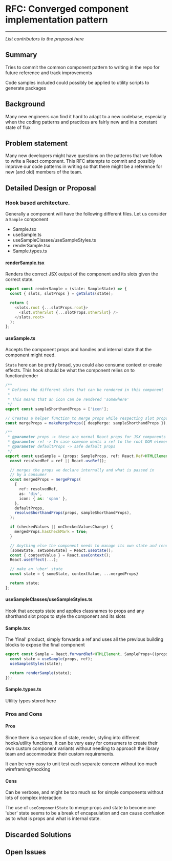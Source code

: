 # RFC: Converged component implementation pattern

<!--
An RFC can be anything. A question, a suggestion, a plan. The purpose of this template is to give some structure to help folks write successful RFCs. However, don't feel constrained by this template; use your best judgement.

Tips for writing a successful RFC:

- Simple plain words that make your point, fancy words obfuscate
- Try to stay concise, but don't gloss over important details
- Try to write a neutral problem statement, not one that motivates your desired solution
- Remember, "Writing is thinking". It's natural to realize new ideas while writing your proposal
-->

---

_List contributors to the proposal here_

## Summary

<!-- Explain the proposed change -->

Tries to commit the common component pattern to writing in the repo for future reference and track improvements

Code samples included could possibly be applied to utility scripts to generate packages

## Background

<!-- If there is relevant background include it here -->

Many new engineers can find it hard to adapt to a new codebase, especially when the coding patterns and practices are fairly new and in a constant state of flux

## Problem statement

<!--
Why are we making this change? What problem are we solving? What do we expect to gain from this?

This section is important as the motivation or problem statement is indepenent from the proposed change. Even if this RFC is not accepted this Motivation can be used for alternative solutions.

In the end, please make sure to present a neutral Problem statement, rather than one that motivates a particular solution
-->

Many new developers might have questions on the patterns that we follow to write a React component. This RFC attempts to commit and possibly improve our code patterns in writing so that there might be a reference for new (and old) members of the team.

## Detailed Design or Proposal

<!-- This is the bulk of the RFC. Explain the proposal or design in enough detail for the inteded audience to understand. -->

### Hook based architecture.

Generally a component will have the following different files. Let us consider a `Sample` component

- Sample.tsx
- useSample.ts
- useSampleClasses/useSampleStyles.ts
- renderSample.tsx
- Sample.types.ts

#### renderSample.tsx

Renders the correct JSX output of the component and its slots given the correct state.

```typescript
export const renderSample = (state: SampleState) => {
  const { slots, slotProps } = getSlots(state);

  return (
    <slots.root {...slotProps.root}>
      <slot.otherSlot {...slotProps.otherSlot} />
    </slots.root>
  );
};
```

#### useSample.ts

Accepts the component props and handles and internal state that the component might need.

`State` here can be pretty broad, you could also consume context or create effects. This hook should be what the component relies on to function/render

```typescript
/**
 * Defines the different slots that can be rendered in this component
 *
 * This means that an icon can be rendered 'somewhere'
 */
export const sampleShorthandProps = ['icon'];

// Creates a helper function to merge props while respecting slot props
const mergeProps = makeMergeProps({ deepMerge: sampleShorthandProps });

/**
 * @parameter props -> these are normal React props for JSX components
 * @parameter ref -> In case someone wants a ref to the root DOM element
 * @parameter defaultProps -> safe default props
 */
export const useSample = (props: SampleProps, ref: React.Ref<HTMLElement>, defaultProps?: SampleProps) => {
  const resolvedRef = ref || React.useRef();

  // merges the props we declare internally and what is passed in
  // by a consumer
  const mergedProps = mergeProps(
    {
      ref: resolvedRef,
      as: 'div',
      icon: { as: 'span' },
    },
    defaultProps,
    resolveShorthandProps(props, sampleShorthandProps),
  );

  if (checkedValues || onCheckedValuesChange) {
    mergedProps.hasCheckMark = true;
  }

  // Anything else the component needs to manage its own state and render
  [someState, setSomeState] = React.useState();
  const { contextValue } = React.useContext();
  React.useEffect(...);

  // make an 'uber' state
  const state = { someState, contextValue, ...mergedProps}

  return state;
};
```

#### useSampleClasses/useSampleStyles.ts

Hook that accepts state and applies classnames to props and any shorthand slot props to style the component and its slots

#### Sample.tsx

The 'final' product, simply forwards a ref and uses all the previous building blocks to expose the final component

```typescript
export const Sample = React.forwardRef<HTMLElement, SampleProps>((props, ref) => {
  const state = useSample(props, ref);
  useSampleStyles(state);

  return renderSample(state);
});
```

#### Sample.types.ts

Utility types stored here

### Pros and Cons

#### Pros

Since there is a separation of state, render, styling into different hooks/utility functions, it can be very easy for consumers to create their own custom component variants without needing to approach the library team and accommodate their custom requirements.

It can be very easy to unit test each separate concern without too much wireframing/mocking

#### Cons

Can be verbose, and might be too much so for simple components without lots of complex interaction

The use of `useComponentState` to merge props and state to become one 'uber' state seems to be a break of encapsulation and can cause confusion as to what is props and what is internal state.

<!-- Enumerate the pros and cons of the proposal. Make sure to think about and be clear on the cons or drawbacks of this propsoal. If there are multiple proposals include this for each. -->

## Discarded Solutions

<!-- As you enumerate possible solutions, try to keep track of the discarded ones. This should include why we discarded the solution. -->

## Open Issues

<!-- Optional section, but useful for first drafts. Use this section to track open issues on unanswered questions regarding the design or proposal.  -->
